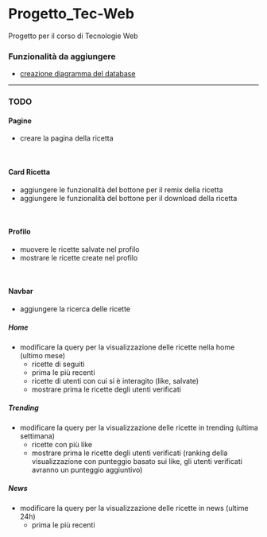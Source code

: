 # Progetto_Tec-Web
Progetto per il corso di Tecnologie Web


### Funzionalità da aggiungere
- [creazione diagramma del database](https://www.youtube.com/watch?v=yvf_J225iM8)
---
### TODO

#### Pagine
- creare la pagina della ricetta

<br>

#### Card Ricetta
- aggiungere le funzionalità del bottone per il remix della ricetta
- aggiungere le funzionalità del bottone per il download della ricetta

<br>

#### Profilo
- muovere le ricette salvate nel profilo
- mostrare le ricette create nel profilo

<br>

#### Navbar
- aggiungere la ricerca delle ricette
##### Home
- modificare la query per la visualizzazione delle ricette nella home (ultimo mese)
  - ricette di seguiti
  - prima le più recenti
  - ricette di utenti con cui si è interagito (like, salvate)
  - mostrare prima le ricette degli utenti verificati

##### Trending 
- modificare la query per la visualizzazione delle ricette in trending (ultima settimana)
  - ricette con più like
  - mostrare prima le ricette degli utenti verificati (ranking della visualizzazione con punteggio basato sui like, gli utenti verificati avranno un punteggio aggiuntivo)

##### News
- modificare la query per la visualizzazione delle ricette in news (ultime 24h)
  - prima le più recenti 

